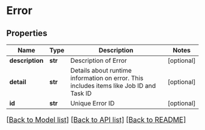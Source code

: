 # Error

## Properties
Name | Type | Description | Notes
------------ | ------------- | ------------- | -------------
**description** | **str** | Description of Error | [optional] 
**detail** | **str** | Details about runtime information on error. This includes items like Job ID and Task ID | [optional] 
**id** | **str** | Unique Error ID | [optional] 

[[Back to Model list]](../README.md#documentation-for-models) [[Back to API list]](../README.md#documentation-for-api-endpoints) [[Back to README]](../README.md)

<style>
     p, ul, ol, li { font-size: 18px !important;}
</style>


